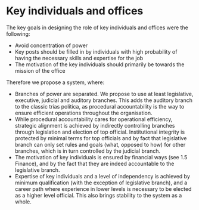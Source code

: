 # Key individuals and offices

The key goals in designing the role of key individuals and offices were the following:

* Avoid concentration of power
* Key posts should be filled in by individuals with high probability of having the necessary skills and expertise for the job
* The motivation of the key individuals should primarily be towards the mission of the office

  
Therefore we propose a system, where:

* Branches of power are separated. We propose to use at least legislative, executive, judicial and auditory branches. This adds the auditory branch to the classic trias politica, as procedural accountability is the way to ensure efficient operations throughout the organisation.
* While procedural accountability cares for operational efficiency, strategic alignment is achieved by indirectly controlling branches through legislation and election of top official. Institutional integrity is protected by minimal terms for top officials and by fact that legislative branch can only set rules and goals \(what, opposed to how\) for other branches, which is in turn controlled by the judicial branch.
* The motivation of key individuals is ensured by financial ways \(see 1.5 Finance\), and by the fact that they are indeed accountable to the legislative branch.
* Expertise of key individuals and a level of independency is achieved by minimum qualification \(with the exception of legislative branch\), and a career path where experience in lower levels is necessary to be elected as a higher level official. This also brings stability to the system as a whole.



